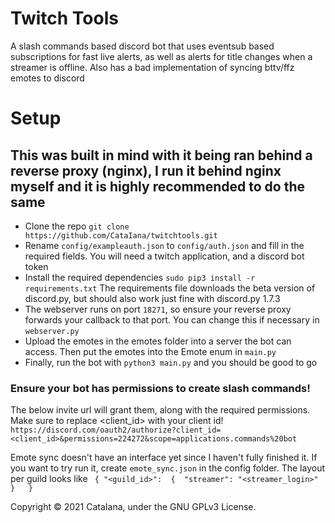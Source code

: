 # Twitch Tools
A slash commands based discord bot that uses eventsub based subscriptions for fast live alerts, as well as alerts for title changes when a streamer is offline.
Also has a bad implementation of syncing bttv/ffz emotes to discord

# Setup
## This was built in mind with it being ran behind a reverse proxy (nginx), I run it behind nginx myself and it is highly recommended to do the same

* Clone the repo `git clone https://github.com/CataIana/twitchtools.git`
* Rename `config/exampleauth.json` to `config/auth.json` and fill in the required fields. You will need a twitch application, and a discord bot token
* Install the required dependencies `sudo pip3 install -r requirements.txt` The requirements file downloads the beta version of discord.py, but should also work just fine with discord.py 1.7.3
* The webserver runs on port `18271`, so ensure your reverse proxy forwards your callback to that port. You can change this if necessary in `webserver.py`
* Upload the emotes in the emotes folder into a server the bot can access. Then put the emotes into the Emote enum in `main.py`
* Finally, run the bot with `python3 main.py` and you should be good to go
### Ensure your bot has permissions to create slash commands!
The below invite url will grant them, along with the required permissions. Make sure to replace <client_id> with your client id!
`https://discord.com/oauth2/authorize?client_id=<client_id>&permissions=224272&scope=applications.commands%20bot`

Emote sync doesn't have an interface yet since I haven't fully finished it. If you want to try run it, create `emote_sync.json` in the config folder. The layout per guild looks like ```
{
  "<guild_id>": 
  { 
    "streamer": "<streamer_login>" 
    }  
}```

Copyright &copy; 2021 CataIana, under the GNU GPLv3 License.

